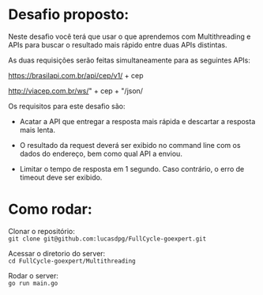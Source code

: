 # Desafio proposto:

 Neste desafio você terá que usar o que aprendemos com Multithreading e APIs para buscar o resultado mais rápido entre duas APIs distintas.

As duas requisições serão feitas simultaneamente para as seguintes APIs:

https://brasilapi.com.br/api/cep/v1/ + cep

http://viacep.com.br/ws/" + cep + "/json/

Os requisitos para este desafio são:

- Acatar a API que entregar a resposta mais rápida e descartar a resposta mais lenta.

- O resultado da request deverá ser exibido no command line com os dados do endereço, bem como qual API a enviou.

- Limitar o tempo de resposta em 1 segundo. Caso contrário, o erro de timeout deve ser exibido.

# Como rodar:

Clonar o repositório:\
`git clone git@github.com:lucasdpg/FullCycle-goexpert.git`

Acessar o diretorio do server:\
`cd FullCycle-goexpert/Multithreading`

Rodar o server:\
`go run main.go`
